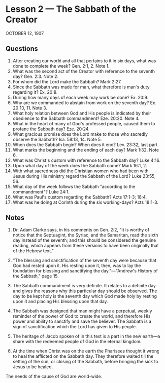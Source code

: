 # Lesson 2 — The Sabbath of the Creator

OCTOBER 12, 1907

## Questions

1. After creating our world and all that pertains to it in six days, what was done to complete the week? Gen. 2:1, 2. Note 1.
2. What was the second act of the Creator with reference to the seventh day? Gen. 2:3. Note 2.
3. For whom did the Lord make the Sabbath? Mark 2:27.
4. Since the Sabbath was made for man, what therefore is man's duty regarding it? Ex. 20:8.
5. During how many days of each week may work be done? Ex. 20:9.
6. Why are we commanded to abstain from work on the seventh day? Ex. 20:10, 11. Note 3.
7. What holy relation between God and His people is indicated by their obedience to the Sabbath commandment? Eze. 20:20. Note 4.
8. What in the heart of many of God's professed people, caused them to profane the Sabbath day? Eze. 20:24.
9. What gracious promise does the Lord make to those who sacredly observe the Sabbath? Isa. 58:13, 14. Note 5.
10. When does the Sabbath begin? When does it end? Lev. 23:32, last part.
11. What marks the beginning and the ending of each day? Mark 1:32. Note 6.
12. What was Christ's custom with reference to the Sabbath day? Luke 4:16.
13. Upon what day of the week does the Sabbath come? Mark 16:1, 2.
14. With what sacredness did the Christian women who had been with Jesus during His ministry regard the Sabbath of the Lord? Luke 23:55, 56.
15. What day of the week follows the Sabbath "according to the commandment"? Luke 24:1.
16. What was Paul's custom regarding the Sabbath? Acts 17:1-3; 18:4.
17. What was he doing at Corinth during the six working-days? Acts 18:1-3.

## Notes

1. Dr. Adam Clarke says, in his comments on Gen. 2:2, "It is worthy of notice that the Septuagint, the Syriac, and the Samaritan, read the sixth day instead of the seventh; and this should be considered the genuine reading, which appears from these versions to have been originally that of the Hebrew text."

2. "The blessing and sanctification of the seventh day were because that God had rested upon it. His resting upon it, then, was to lay the foundation for blessing and sanctifying the day."—"Andrew's History of the Sabbath," page 15.

3. The Sabbath commandment is very definite. It relates to a definite day and gives the reasons why this particular day should be observed. The day to be kept holy is the seventh day which God made holy by resting upon it and placing His blessing upon that day.

4. The Sabbath was designed that man might have a perpetual, weekly reminder of the power of God to create the world, and therefore His power and ability to sanctify and save the believer. The Sabbath is a sign of sanctification which the Lord has given to His people.

5. The heritage of Jacob spoken of in this text is a part in the new earth—a share with the redeemed people of God in the eternal kingdom.

6. At the time when Christ was on the earth the Pharisees thought it wrong to heal the afflicted on the Sabbath day. They therefore waited till the setting of the sun, or closing of the Sabbath, before bringing the sick to Jesus to be healed.

The needs of the cause of God are world-wide.